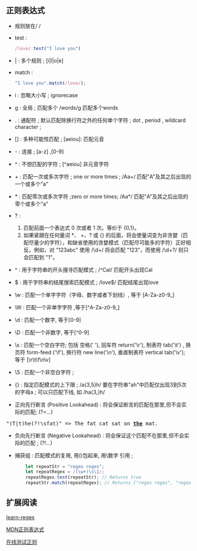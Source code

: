 ## 正则表达式
- 规则放在/ /

- test : 
    ```js
    /love/.test("I love you") 
    ```

- | : 多个规则 ;  [i|l|o|e] 

- match : 
    ```js 
    "I love you".match(/love/);
    ```

- i : 忽略大小写 ; ignorecase

- g : 全局 ; 匹配多个 /words/g 匹配多个words 

- . : 通配符 ; 默认匹配除换行符之外的任何单个字符 ; dot , period , wildcard character ;

- [] : 多种可能性匹配 ; [aeiou]: 匹配元音

- \- : 连接 ; [a-z] ,[0-9]

- ^ : 不想匹配的字符 ; [^aeiou] 非元音字符

- \+ : 匹配一次或多次字符 ; one or more times ; /Aa+/ 匹配"A"及其之后出现的一个或多个"a"

- \* : 匹配零次或多次字符 ;zero or more times; /Aa*/ 匹配"A"及其之后出现的零个或多个"a"

- ? :
  1. 匹配前面一个表达式 0 次或者 1 次。等价于 {0,1}。
  2. 如果紧跟在任何量词 *、 +、? 或 {} 的后面，将会使量词变为非贪婪（匹配尽量少的字符），和缺省使用的贪婪模式（匹配尽可能多的字符）正好相反。例如，对 "123abc" 使用 /\d+/ 将会匹配 "123"，而使用 /\d+?/ 则只会匹配到 "1"。

- ^ : 用于字符串的开头搜寻匹配模式 ; /^Cal/ 匹配开头出现Cal

- $ : 用于字符串的结尾搜索匹配模式 ; /love$/ 匹配结尾出现love

- \w : 匹配一个单字字符（字母、数字或者下划线）, 等于 [A-Za-z0-9_]

- \W : 匹配一个非单字字符 ,等于[^A-Za-z0-9_]

- \d : 匹配一个数字, 等于[0-9]

- \D : 匹配一个非数字, 等于[^0-9]

- \s : 匹配一个空白字符; 包括 空格(' '), 回车符 return('\r'), 制表符 tab('\t') , 换页符 form-feed ('\f'), 换行符 new line('\n'), 垂直制表符 vertical tab('\v'); 等于 [\r\t\f\n\v]

- \S : 匹配一个非空白字符 ;

- {} : 指定匹配模式的上下限 ; /a{3,5}h/ 要在字符串"ah"中匹配仅出现3到5次的字母a ; 可以只匹配下线, 如 /ha{3,}h/


- 正向先行断言 (Positive Lookahead) : 将会保证断言的匹配在那里,但不会实际的匹配; (?=...)

<pre>
"(T|t)he(?!\sfat)" => The fat cat sat on <a href="#learn-regex"><strong>the</strong></a> mat.
</pre>

- 负向先行断言 (Negative Lookahead) : 将会保证这个匹配不在那里,但不会实际的匹配 ; (?!...)


- 捕获组 : 匹配模式的复用, 用()包起来, 用\数字 引用 ;
    ```js
        let repeatStr = "regex regex";
        let repeatRegex = /(\w+)\s\1/;
        repeatRegex.test(repeatStr); // Returns true
        repeatStr.match(repeatRegex); // Returns ["regex regex", "regex"]
    ```



## 扩展阅读

[learn-regex](https://github.com/ziishaned/learn-regex)

[MDN正则表达式](https://wiki.developer.mozilla.org/zh-CN/docs/Web/JavaScript/Guide/Regular_Expressions)

[在线测试正则](https://regex101.com/)

